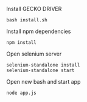 Install GECKO DRIVER

    bash install.sh

Install npm dependencies

    npm install

Open selenium server

    selenium-standalone install
    selenium-standalone start

Open new bash and start app

    node app.js
